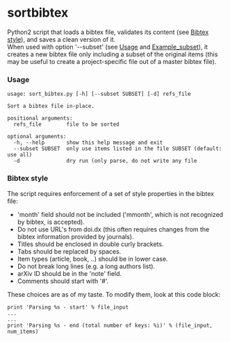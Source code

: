# sortbibtex
Python2 script that loads a bibtex file, validates its content (see [Bibtex style](#bibtex-style)), and saves a clean version of it.  
When used with option '--subset' (see [Usage](#usage) and [Example_subset](Example_subset)), it creates a new bibtex file only including a subset of the original items (this may be useful to create a project-specific file out of a master bibtex file).

### Usage

    usage: sort_bibtex.py [-h] [--subset SUBSET] [-d] refs_file

    Sort a bibtex file in-place.

    positional arguments:
      refs_file        file to be sorted

    optional arguments:
      -h, --help       show this help message and exit
      --subset SUBSET  only use items listed in the file SUBSET (default: use all)
      -d               dry run (only parse, do not write any file

### Bibtex style
The script requires enforcement of a set of style properties in the bibtex file:
 - 'month' field should not be included ('mmonth', which is not recognized by bibtex, is accepted).
 - Do not use URL's from doi.dx (this often requires changes from the bibtex information provided by journals).
 - Titles should be enclosed in double curly brackets.
 - Tabs should be replaced by spaces.
 - Item types (article, book, ..) should be in lower case.
 - Do not break long lines (e.g. a long authors list).
 - arXiv ID should be in the 'note' field.
 - Comments should start with '#'.

These choices are as of my taste. To modify them, look at this code block:

    print 'Parsing %s - start' % file_input
    ...
    ...
    print 'Parsing %s - end (total number of keys: %i)' % (file_input, num_items)


